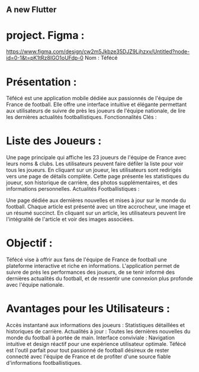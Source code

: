 ## A new Flutter 

# project. Figma : 

https://www.figma.com/design/cw2m5Jkbze35DJZ9Ljhzxv/Untitled?node-id=0-1&t=pK1tRz8IGO1oUFdp-0 Nom : Téfécé

# Présentation : 

Téfécé est une application mobile dédiée aux passionnés de l'équipe de France de football. Elle offre une interface intuitive et élégante permettant aux utilisateurs de suivre de près les joueurs de l'équipe nationale, de lire les dernières actualités footballistiques. Fonctionnalités Clés :

# Liste des Joueurs : 

Une page principale qui affiche les 23 joueurs de l'équipe de France avec leurs noms & clubs. Les utilisateurs peuvent faire défiler la liste pour voir tous les joueurs. En cliquant sur un joueur, les utilisateurs sont redirigés vers une page de détails complète. Cette page présente les statistiques du joueur, son historique de carrière, des photos supplémentaires, et des informations personnelles. Actualités Footballistiques :

Une page dédiée aux dernières nouvelles et mises à jour sur le monde du football. Chaque article est présenté avec un titre accrocheur, une image et un résumé succinct. En cliquant sur un article, les utilisateurs peuvent lire l'intégralité de l'article et voir des images associées.

# Objectif : 

Téfécé vise à offrir aux fans de l'équipe de France de football une plateforme interactive et riche en informations. L'application permet de suivre de près les performances des joueurs, de se tenir informé des dernières actualités du football, et de ressentir une connexion plus profonde avec l'équipe nationale.

# Avantages pour les Utilisateurs :

Accès instantané aux informations des joueurs : Statistiques détaillées et historiques de carrière. Actualités à jour : Toutes les dernières nouvelles du monde du football à portée de main. Interface conviviale : Navigation intuitive et design réactif pour une expérience utilisateur optimale. Téfécé est l'outil parfait pour tout passionné de football désireux de rester connecté avec l'équipe de France et de profiter d'une source fiable d'informations footballistiques.
